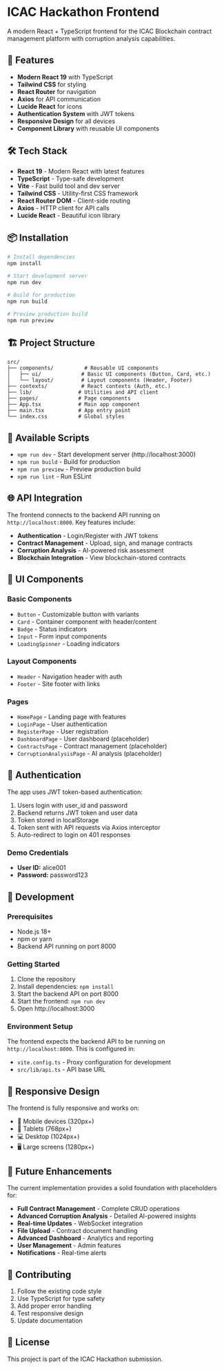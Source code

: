 # ICAC Hackathon Frontend

A modern React + TypeScript frontend for the ICAC Blockchain contract management platform with corruption analysis capabilities.

## 🚀 Features

- **Modern React 19** with TypeScript
- **Tailwind CSS** for styling
- **React Router** for navigation
- **Axios** for API communication
- **Lucide React** for icons
- **Authentication System** with JWT tokens
- **Responsive Design** for all devices
- **Component Library** with reusable UI components

## 🛠️ Tech Stack

- **React 19** - Modern React with latest features
- **TypeScript** - Type-safe development
- **Vite** - Fast build tool and dev server
- **Tailwind CSS** - Utility-first CSS framework
- **React Router DOM** - Client-side routing
- **Axios** - HTTP client for API calls
- **Lucide React** - Beautiful icon library

## 📦 Installation

```bash
# Install dependencies
npm install

# Start development server
npm run dev

# Build for production
npm run build

# Preview production build
npm run preview
```

## 🏗️ Project Structure

```
src/
├── components/          # Reusable UI components
│   ├── ui/             # Basic UI components (Button, Card, etc.)
│   └── layout/         # Layout components (Header, Footer)
├── contexts/           # React contexts (Auth, etc.)
├── lib/               # Utilities and API client
├── pages/             # Page components
├── App.tsx            # Main app component
├── main.tsx           # App entry point
└── index.css          # Global styles
```

## 🔧 Available Scripts

- `npm run dev` - Start development server (http://localhost:3000)
- `npm run build` - Build for production
- `npm run preview` - Preview production build
- `npm run lint` - Run ESLint

## 🌐 API Integration

The frontend connects to the backend API running on `http://localhost:8000`. Key features include:

- **Authentication** - Login/Register with JWT tokens
- **Contract Management** - Upload, sign, and manage contracts
- **Corruption Analysis** - AI-powered risk assessment
- **Blockchain Integration** - View blockchain-stored contracts

## 🎨 UI Components

### Basic Components
- `Button` - Customizable button with variants
- `Card` - Container component with header/content
- `Badge` - Status indicators
- `Input` - Form input components
- `LoadingSpinner` - Loading indicators

### Layout Components
- `Header` - Navigation header with auth
- `Footer` - Site footer with links

### Pages
- `HomePage` - Landing page with features
- `LoginPage` - User authentication
- `RegisterPage` - User registration
- `DashboardPage` - User dashboard (placeholder)
- `ContractsPage` - Contract management (placeholder)
- `CorruptionAnalysisPage` - AI analysis (placeholder)

## 🔐 Authentication

The app uses JWT token-based authentication:

1. Users login with user_id and password
2. Backend returns JWT token and user data
3. Token stored in localStorage
4. Token sent with API requests via Axios interceptor
5. Auto-redirect to login on 401 responses

### Demo Credentials
- **User ID:** alice001
- **Password:** password123

## 🚦 Development

### Prerequisites
- Node.js 18+ 
- npm or yarn
- Backend API running on port 8000

### Getting Started
1. Clone the repository
2. Install dependencies: `npm install`
3. Start the backend API on port 8000
4. Start the frontend: `npm run dev`
5. Open http://localhost:3000

### Environment Setup
The frontend expects the backend API to be running on `http://localhost:8000`. This is configured in:
- `vite.config.ts` - Proxy configuration for development
- `src/lib/api.ts` - API base URL

## 📱 Responsive Design

The frontend is fully responsive and works on:
- 📱 Mobile devices (320px+)
- 📱 Tablets (768px+)
- 💻 Desktop (1024px+)
- 🖥️ Large screens (1280px+)

## 🎯 Future Enhancements

The current implementation provides a solid foundation with placeholders for:

- **Full Contract Management** - Complete CRUD operations
- **Advanced Corruption Analysis** - Detailed AI-powered insights
- **Real-time Updates** - WebSocket integration
- **File Upload** - Contract document handling
- **Advanced Dashboard** - Analytics and reporting
- **User Management** - Admin features
- **Notifications** - Real-time alerts

## 🤝 Contributing

1. Follow the existing code style
2. Use TypeScript for type safety
3. Add proper error handling
4. Test responsive design
5. Update documentation

## 📄 License

This project is part of the ICAC Hackathon submission.